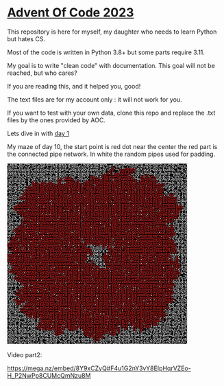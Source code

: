 # [Advent Of Code 2023](https://adventofcode.com/2023)

This repository is here for myself, 
my daughter who needs to learn Python but hates CS.

Most of the code is written in Python 3.8+ but some parts require 3.11.

My goal is to write "clean code" with documentation.
This goal will not be reached, but who cares?

If you are reading this, and it helped you, good!

The text files are for my account only : it will not work
for you.

If you want to test with your own data, clone this repo and
replace the .txt files by the ones provided by AOC.

Lets dive in with [day 1](day01/day1.py)

My maze of day 10, the start point is red dot near the center
the red part is the connected pipe network. In white the random 
pipes used for padding.

![maze](day10/maze.jpeg)

Video part2:

https://mega.nz/embed/8Y9xCZyQ#F4u1G2nY3vY8EIpHqrVZEo-H_P2NwPp8CUMcQmNzu8M

